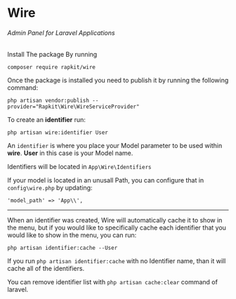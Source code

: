 # Wire
###### Admin Panel for Laravel Applications


Install The package By running

```
composer require rapkit/wire
```
Once the package is installed you need to publish it by running the following command:

```
php artisan vendor:publish --provider="Rapkit\Wire\WireServiceProvider"
```

To create an **identifier** run:

```
php artisan wire:identifier User
```
An `identifier` is where you place your Model parameter to be used within **wire**.
**User** in this case is your Model name. 

Identifiers will be located in `App\Wire\Identifiers`

If your model is located in an unusall Path, 
you can configure that in `config\wire.php` by updating:

```   
'model_path' => 'App\\',
```
___

When an identifier was created, Wire will automatically cache it to show in the menu, but if you would like to specifically cache each identifier that you would like to show in the menu, you can run:
```
php artisan identifier:cache --User
```
If you run `php artisan identifier:cache` with no Identifier name, than it will cache all of the identifiers.

You can remove identifier list with `php artisan cache:clear` command of laravel.
